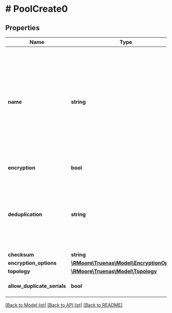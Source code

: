 # # PoolCreate0

## Properties

Name | Type | Description | Notes
------------ | ------------- | ------------- | -------------
**name** | **string** | &#x60;encryption&#x60; when enabled will create an ZFS encrypted root dataset for &#x60;name&#x60; pool. &#x60;encryption_options&#x60; specifies configuration for encryption of root dataset for &#x60;name&#x60; pool. &#x60;encryption_options.passphrase&#x60; must be specified if encryption for root dataset is desired with a passphrase as a key. Otherwise a hex encoded key can be specified by providing &#x60;encryption_options.key&#x60;. &#x60;encryption_options.generate_key&#x60; when enabled automatically generates the key to be used for dataset encryption. | [optional]
**encryption** | **bool** | &#x60;encryption&#x60; when enabled will create an ZFS encrypted root dataset for &#x60;name&#x60; pool. | [optional] [default to false]
**deduplication** | **string** | &#x60;deduplication&#x60; when set to ON or VERIFY makes sure that no block of data is duplicated in the pool. When VERIFY is specified, if two blocks have similar signatures, byte to byte comparison is performed to ensure that the blocks are identical. This should be used in special circumstances as it carries a significant overhead. | [optional]
**checksum** | **string** |  | [optional]
**encryption_options** | [**\RMoore\Truenas\Model\EncryptionOptions**](EncryptionOptions.md) |  | [optional]
**topology** | [**\RMoore\Truenas\Model\Topology**](Topology.md) |  | [optional]
**allow_duplicate_serials** | **bool** |  | [optional] [default to false]

[[Back to Model list]](../../README.md#models) [[Back to API list]](../../README.md#endpoints) [[Back to README]](../../README.md)
